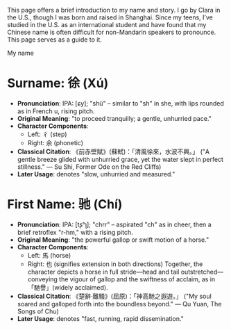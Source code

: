 
This page offers a brief introduction to my name and story. I go by Clara in the U.S., though I was born and raised in Shanghai. Since my teens, I’ve studied in the U.S. as an international student and have found that my Chinese name is often difficult for non-Mandarin speakers to pronounce. This page serves as a guide to it.

My name

# Surname: 徐 (Xú)

- **Pronunciation**: IPA: [ɕy]; "shü" – similar to "sh" in she, with lips rounded as in French u, rising pitch.
- **Original Meaning**: "to proceed tranquilly; a gentle, unhurried pace."
- **Character Components**: 
  - Left: 彳 (step)
  - Right: 余 (phonetic)
- **Classical Citation**: 《前赤壁賦》(蘇軾)：「清風徐來，水波不興。」
  ("A gentle breeze glided with unhurried grace, yet the water slept in perfect stillness." — Su Shi, Former Ode on the Red Cliffs)
- **Later Usage**: denotes "slow, unhurried and measured."

# First Name: 驰 (Chí)

- **Pronunciation**: IPA: [tʂʰʅ]; "chrr" – aspirated "ch" as in cheer, then a brief retroflex "r-hm," with a rising pitch.
- **Original Meaning**: "the powerful gallop or swift motion of a horse."
- **Character Components**: 
  - Left: 馬 (horse)
  - Right: 也 (signifies extension in both directions)
  Together, the character depicts a horse in full stride—head and tail outstretched—conveying the vigour of gallop and the swiftness of acclaim, as in 「馳譽」(widely acclaimed).
- **Classical Citation**: 《楚辭·離騷》(屈原)：「神高馳之遐遊。」
  ("My soul soared and galloped forth into the boundless beyond." — Qu Yuan, The Songs of Chu)
- **Later Usage**: denotes "fast, running, rapid dissemination."
